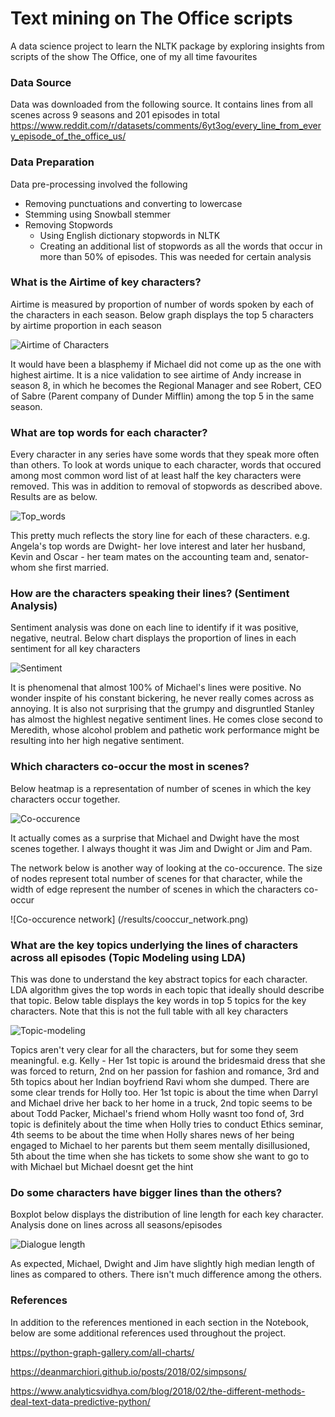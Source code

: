 # Text mining on The Office scripts
A data science project to learn the NLTK package by exploring insights from scripts of the show The Office, one of my all time favourites

### Data Source 
Data was downloaded from the following source. It contains lines from all scenes across 9 seasons and 201 episodes in total
https://www.reddit.com/r/datasets/comments/6yt3og/every_line_from_every_episode_of_the_office_us/

### Data Preparation
Data pre-processing involved the following
* Removing punctuations and converting to lowercase
* Stemming using Snowball stemmer
* Removing Stopwords
  * Using English dictionary stopwords in NLTK
  * Creating an additional list of stopwords as all the words that occur in more than 50% of episodes. This was needed for certain analysis

### What is the Airtime of key characters?
Airtime is measured by proportion of number of words spoken by each of the characters in each season. Below graph displays the top 5 characters by airtime proportion in each season

![Airtime of Characters](/results/airtime.png)

It would have been a blasphemy if Michael did not come up as the one with highest airtime. It is a nice validation to see airtime of Andy increase in season 8, in which he becomes the Regional Manager and see Robert, CEO of Sabre (Parent company of Dunder Mifflin) among the top 5 in the same season.

### What are top words for each character?
Every character in any series have some words that they speak more often than others. To look at words unique to each character, words that occured among most common word list of at least half the key characters were removed. This was in addition to removal of stopwords as described above. Results are as below.

![Top_words](/results/top_words_character.png)

This pretty much reflects the story line for each of these characters. e.g. Angela's top words are Dwight- her love interest and later her husband, Kevin and Oscar - her team mates on the accounting team and, senator- whom she first married.

### How are the characters speaking their lines? (Sentiment Analysis)
Sentiment analysis was done on each line to identify if it was positive, negative, neutral. Below chart displays the proportion of lines in each sentiment for all key characters

![Sentiment](/results/sentiment.png)

It is phenomenal that almost 100% of Michael's lines were positive. No wonder inspite of his constant bickering, he never really comes across as annoying. It is also not surprising that the grumpy and disgruntled Stanley has almost the highlest negative sentiment lines. He comes close second to Meredith, whose alcohol problem and pathetic work performance might be resulting into her high negative sentiment.

### Which characters co-occur the most in scenes?
Below heatmap is a representation of number of scenes in which the key characters occur together.

![Co-occurence](/results/co-occurence.png)

It actually comes as a surprise that Michael and Dwight have the most scenes together. I always thought it was Jim and Dwight or Jim and Pam. 

The network below is another way of looking at the co-occurence. The size of nodes represent total number of scenes for that character, while the width of edge represent the number of scenes in which the characters co-occur

![Co-occurence network] (/results/cooccur_network.png)

### What are the key topics underlying the lines of characters across all episodes (Topic Modeling using LDA)
This was done to understand the key abstract topics for each character. LDA algorithm gives the top words in each topic that ideally should describe that topic. Below table displays the key words in top 5 topics for the key characters. Note that this is not the full table with all key characters

![Topic-modeling](/results/topic_modelling.png)

Topics aren't very clear for all the characters, but for some they seem meaningful. e.g. Kelly - Her 1st topic is around the bridesmaid dress that she was forced to return, 2nd on her passion for fashion and romance, 3rd and 5th topics about her Indian boyfriend Ravi whom she dumped. There are some clear trends for Holly too. Her 1st topic is about the time when Darryl and Michael drive her back to her home in a truck, 2nd topic seems to be about Todd Packer, Michael's friend whom Holly wasnt too fond of, 3rd topic is definitely about the time when Holly tries to conduct Ethics seminar, 4th seems to be about the time when Holly shares news of her being engaged to Michael to her parents but them seem mentally disillusioned, 5th about the time when she has tickets to some show she want to go to with Michael but Michael doesnt get the hint

### Do some characters have bigger lines than the others?
Boxplot below displays the distribution of line length for each key character. Analysis done on lines across all seasons/episodes

![Dialogue length](/results/dialogue_length.png)

As expected, Michael, Dwight and Jim have slightly high median length of lines as compared to others. There isn't much difference among the others.

### References
In addition to the references mentioned in each section in the Notebook, below are some additional references used throughout the project.

https://python-graph-gallery.com/all-charts/

https://deanmarchiori.github.io/posts/2018/02/simpsons/

https://www.analyticsvidhya.com/blog/2018/02/the-different-methods-deal-text-data-predictive-python/


